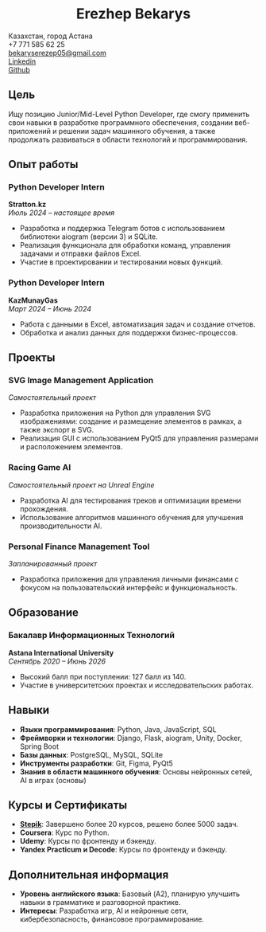 # <center>Erezhep Bekarys</center>

Казахстан, город Астана  
+7 771 585 62 25  
bekaryserezep05@gmail.com<br>
<a href="https://www.linkedin.com/in/bekarys-erezhep-b21786267/">Linkedin</a>   <br>
<a href="https://github.com/Erezhep">Github</a>

## Цель

Ищу позицию Junior/Mid-Level Python Developer, где смогу применить свои навыки в разработке программного обеспечения, создании веб-приложений и решении задач машинного обучения, а также продолжать развиваться в области технологий и программирования.

## Опыт работы

### Python Developer Intern  
**Stratton.kz**  
*Июль 2024 – настоящее время*  
- Разработка и поддержка Telegram ботов с использованием библиотеки aiogram (версии 3) и SQLite.
- Реализация функционала для обработки команд, управления задачами и отправки файлов Excel.
- Участие в проектировании и тестировании новых функций.

### Python Developer Intern  
**KazMunayGas**  
*Март 2024 – Июнь 2024*  
- Работа с данными в Excel, автоматизация задач и создание отчетов.
- Обработка и анализ данных для поддержки бизнес-процессов.

## Проекты

### SVG Image Management Application  
*Самостоятельный проект*  
- Разработка приложения на Python для управления SVG изображениями: создание и размещение элементов в рамках, а также экспорт в SVG.
- Реализация GUI с использованием PyQt5 для управления размерами и расположением элементов.

### Racing Game AI  
*Самостоятельный проект на Unreal Engine*  
- Разработка AI для тестирования треков и оптимизации времени прохождения.
- Использование алгоритмов машинного обучения для улучшения производительности AI.

### Personal Finance Management Tool  
*Запланированный проект*  
- Разработка приложения для управления личными финансами с фокусом на пользовательский интерфейс и функциональность.

## Образование

### Бакалавр Информационных Технологий  
**Astana International University**  
*Сентябрь 2020 – Июнь 2026*  
- Высокий балл при поступлении: 127 балл из 140.
- Участие в университетских проектах и исследовательских работах.

## Навыки

- **Языки программирования**: Python, Java, JavaScript, SQL
- **Фреймворки и технологии**: Django, Flask, aiogram, Unity, Docker, Spring Boot
- **Базы данных**: PostgreSQL, MySQL, SQLite
- **Инструменты разработки**: Git, Figma, PyQt5
- **Знания в области машинного обучения**: Основы нейронных сетей, AI в играх (основы)

## Курсы и Сертификаты

- **<a href="https://stepik.org/users/555429962/profile">Stepik</a>**: Завершено более 20 курсов, решено более 5000 задач.
- **Coursera**: Курс по Python.
- **Udemy**: Курсы по фронтенду и бэкенду.
- **Yandex Practicum и Decode**: Курсы по фронтенду и бэкенду.

## Дополнительная информация

- **Уровень английского языка**: Базовый (A2), планирую улучшить навыки в грамматике и разговорной практике.
- **Интересы**: Разработка игр, AI и нейронные сети, кибербезопасность, финансовое программирование.
